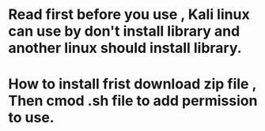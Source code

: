 # Read first before you use  , Kali linux can use by don't install library and  another linux should install library.
# How to install frist download zip file , Then cmod .sh file to add permission to use.
